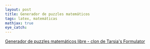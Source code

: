 ```yaml
---
layout: post
title: Generador de puzzles matemáticos
tags: latex, matemáticas
mathjax: true
eye_catch: 
---
```


[Generador de puzzles matemáticos libre - clon de Tarsia's Formulator](https://github.com/juliangilbey/jigsaw-generator)

